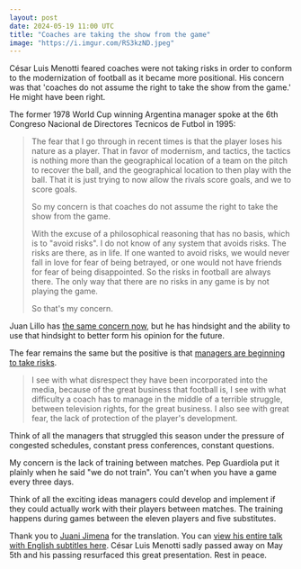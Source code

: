 ```yaml
---
layout: post
date: 2024-05-19 11:00 UTC
title: "Coaches are taking the show from the game"
image: "https://i.imgur.com/RS3kzND.jpeg"
---
```


César Luis Menotti feared coaches were not taking risks in order to conform to the modernization of football as it became more positional. His concern was that 'coaches do not assume the right to take the show from the game.' He might have been right.

<!---more--->

The former 1978 World Cup winning Argentina manager spoke at the 6th Congreso Nacional de Directores Tecnicos de Futbol in 1995:

> The fear that I go through in recent times is that the player loses his nature as a player. That in favor of modernism, and tactics, the tactics is nothing more than the geographical location of a team on the pitch to recover the ball, and the geographical location to then play with the ball. That it is just trying to now allow the rivals score goals, and we to score goals.
> 
> So my concern is that coaches do not assume the right to take the show from the game.
>
> With the excuse of a philosophical reasoning that has no basis, which is to "avoid risks". I do not know of any system that avoids risks. The risks are there, as in life. If one wanted to avoid risks, we would never fall in love for fear of being betrayed, or one would not have friends for fear of being disappointed. So the risks in football are always there. The only way that there are no risks in any game is by not playing the game. 
> 
> So that's my concern.

Juan Lillo has [the same concern now](https://tacticsjournal.com/2024/05/14/football-is-finished/), but he has hindsight and the ability to use that hindsight to better form his opinion for the future.

The fear remains the same but the positive is that [managers are beginning to take risks](https://tacticsjournal.com/2024/05/17/perimetral-and-spacial-players/).

> I see with what disrespect they have been incorporated into the media, because of the great business that football is, I see with what difficulty a coach has to manage in the middle of a terrible struggle, between television rights, for the great business. I also see with great fear, the lack of protection of the player's development.

Think of all the managers that struggled this season under the pressure of congested schedules, constant press conferences, constant questions.

My concern is the lack of training between matches. Pep Guardiola put it plainly when he said "we do not train". You can't when you have a game every three days. 

Think of all the exciting ideas managers could develop and implement if they could actually work with their players between matches. The training happens during games between the eleven players and five substitutes. 

Thank you to [Juani Jimena](https://x.com/jimenajuani/status/1787216774896742411?s=46&t=YC8lQJTh43E_mBQW40Ct2g) for the translation. You can [view his entire talk with English subtitles here](https://drive.google.com/file/d/1KKSbVy-y_E_PHmPbsLcgHuruMkLVhlOn/view). César Luis Menotti sadly passed away on May 5th and his passing resurfaced this great presentation. Rest in peace.